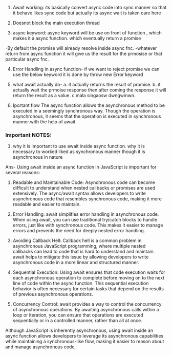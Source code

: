 1. Await working:
its basically convert async code into sync manner so that 
it behave likes sync code but actually its async
 wait is taken care here 

2. Doesnot block the main execution thread

3. async keyword:
async keyword will be use on front of function , which makes 
it a async function. which eventually return a promise

-By default the promise will already resolve inside async fnc.
-whatever return from async function it will give us the
result for the prmosise or that particular async fnc.

4. Error Handling in async function-
if we want to reject promise we can use the below keyword
it is done by throw new Error keyword

5. what await actually do-
a. it actually returns the result of promise.
b. it actually wait the prmoise response then after coming
the response it will return the result as a value.
c.mala singaosw dwngwmwn.

6. Iportant flow
The async function allows the asynchronous method to be executed in a seemingly synchronous way. Though the operation is asynchronous, it seems that the operation is executed in synchronous manner.with the help of await.

### Important NOTES:

1. why it is important to use await inside async function. why it is necessary to worked liked as synchronous manner though it is asynchronous in nature

Ans-
Using await inside an async function in JavaScript is important for several reasons:

1. Readable and Maintainable Code: 
Asynchronous code can become difficult to understand when nested callbacks or promises are used extensively. The async/await syntax allows developers to write asynchronous code that resembles synchronous code, making it more readable and easier to maintain.

2. Error Handling: 
await simplifies error handling in asynchronous code. When using await, you can use traditional try/catch blocks to handle errors, just like with synchronous code. This makes it easier to manage errors and prevents the need for deeply nested error handling.

3. Avoiding Callback Hell:
 Callback hell is a common problem in asynchronous JavaScript programming, where multiple nested callbacks can lead to code that is hard to understand and maintain. await helps to mitigate this issue by allowing developers to write asynchronous code in a more linear and structured manner.

4. Sequential Execution: 
Using await ensures that code execution waits for each asynchronous operation to complete before moving on to the next line of code within the async function. This sequential execution behavior is often necessary for certain tasks that depend on the results of previous asynchronous operations.

6. Concurrency Control: 
await provides a way to control the concurrency of asynchronous operations. By awaiting asynchronous calls within a loop or iteration, you can ensure that operations are executed sequentially or in a controlled manner, rather than all at once.

Although JavaScript is inherently asynchronous, using await inside an async function allows developers to leverage its asynchronous capabilities while maintaining a synchronous-like flow, making it easier to reason about and manage asynchronous code.